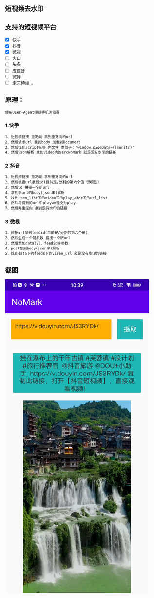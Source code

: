 ## 短视频去水印

## 支持的短视频平台

- [x] 快手
- [x] 抖音
- [x] 微视
- [ ] 火山
- [ ] 头条
- [ ] 皮皮虾
- [ ] 微博
- [ ] 未完待续...

## 原理：

    使用User-Agent模拟手机浏览器

### 1.快手

    1、短视频链接 重定向 拿到重定向的url
    2、然后请求url 拿到body 加载到Document
    3、然后找到script标签 内文字 类似于："window.pageData={jsonstr}"
    4、然后json解析 拿到video内的srcNoMark 就是没有水印的链接

    
### 2.抖音

    1、短视频链接 重定向 拿到重定向的url
    2、然后根据url拿到id(目前是/分割的第六个值 很明显)
    3、然后id 拼接一个新url  
    4、拿到新url的body(json串)解析
    5、找到item_list下的video下的play_addr下的url_list
    6、然后将得到的url中playwm替换为play
    7、然后再重定向 拿到没有水印的链接
    
    
### 3.微视

    1、根据url拿到feedid(目前是/分割的第六个值)
    2、然后生成一个随机数 拼接一个新url 
    3、然后添加datalvl、feedid等参数
    4、post拿到body(json串)解析
    5、找到data下的feeds下的video_url 就是没有水印的链接

   




## 截图

![](./img/img.jpg)
